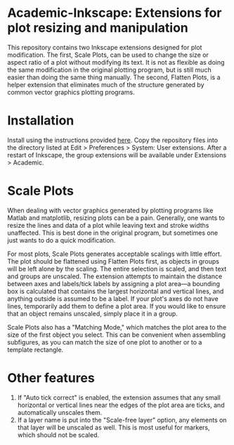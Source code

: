 # Academic-Inkscape: Extensions for plot resizing and manipulation
This repository contains two Inkscape extensions designed for plot modification. The first, Scale Plots, can be used to change the size or aspect ratio of a plot without modifying its text. It is not as flexible as doing the same modification in the original plotting program, but is still much easier than doing the same thing manually. The second, Flatten Plots, is a helper extension that eliminates much of the structure generated by common vector graphics plotting programs. 

# Installation
Install using the instructions provided [here](https://inkscape.org/gallery/=extension/). Copy the repository files into the directory listed at Edit > Preferences > System: User extensions. After a restart of Inkscape, the group extensions will be available under Extensions > Academic.

# Scale Plots
When dealing with vector graphics generated by plotting programs like Matlab and matplotlib, resizing plots can be a pain. Generally, one wants to resize the lines and data of a plot while leaving text and stroke widths unaffected. This is best done in the original program, but sometimes one just wants to do a quick modification.

For most plots, Scale Plots generates acceptable scalings with little effort. The plot should be flattened using Flatten Plots first, as objects in groups will be left alone by the scaling. The entire selection is scaled, and then text and groups are unscaled. The extension attempts to maintain the distance between axes and labels/tick labels by assigning a plot area—a bounding box is calculated that contains the largest horizontal and vertical lines, and anything outside is assumed to be a label. If your plot's axes do not have lines, temporarily add them to define a plot area. If you would like to ensure that an object remains unscaled, simply place it in a group.

Scale Plots also has a "Matching Mode," which matches the plot area to the size of the first object you select. This can be convenient when assembling subfigures, as you can match the size of one plot to another or to a template rectangle.
            
# Other features
1. If "Auto tick correct" is enabled, the extension assumes that any small horizontal or vertical lines near the edges of the plot area are ticks, and automatically unscales them.
2. If a layer name is put into the "Scale-free layer" option, any elements on that layer will be unscaled as well. This is most useful for markers, which should not be scaled.
